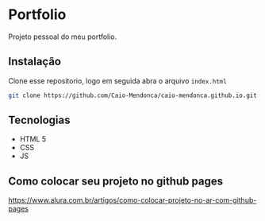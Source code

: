 # Portfolio

Projeto pessoal do meu portfolio.

## Instalação

Clone esse repositorio, logo em seguida abra o arquivo `index.html`

```bash
git clone https://github.com/Caio-Mendonca/caio-mendonca.github.io.git
```

## Tecnologias

- HTML 5
- CSS
- JS


## Como colocar seu projeto no github pages
 https://www.alura.com.br/artigos/como-colocar-projeto-no-ar-com-github-pages

